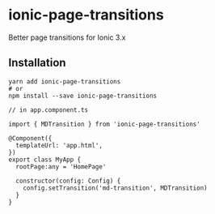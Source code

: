 # ionic-page-transitions
Better page transitions for Ionic 3.x

## Installation

```
yarn add ionic-page-transitions
# or
npm install --save ionic-page-transitions
```


```
// in app.component.ts

import { MDTransition } from 'ionic-page-transitions'

@Component({
  templateUrl: 'app.html',
})
export class MyApp {
  rootPage:any = 'HomePage'

  constructor(config: Config) {
    config.setTransition('md-transition', MDTransition)
  }
}
```
